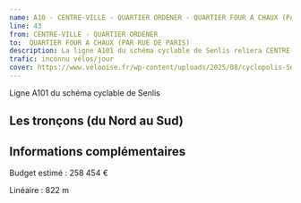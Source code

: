 ```yaml
---
name: A10 - CENTRE-VILLE - QUARTIER ORDENER - QUARTIER FOUR A CHAUX (PAR RUE DE PARIS)
line: 43
from: CENTRE-VILLE - QUARTIER ORDENER
to:  QUARTIER FOUR A CHAUX (PAR RUE DE PARIS) 
description: La ligne A101 du schéma cyclable de Senlis reliera CENTRE-VILLE - QUARTIER ORDENER à QUARTIER FOUR A CHAUX (PAR RUE DE PARIS) 
trafic: inconnu vélos/jour
cover: https://www.velooise.fr/wp-content/uploads/2025/08/cyclopolis-Senlis-A101.jpg
---
```

Ligne A101 du schéma cyclable de Senlis
## Les tronçons (du Nord au Sud)

## Informations complémentaires

Budget estimé : 258 454 €

Linéaire : 822 m

